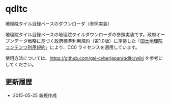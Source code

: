 # qdltc
地理院タイル目録ベースのダウンローダ（参照実装）

地理院タイル目録ベースの地理院タイルダウンローダの参照実装です。政府オープンデータ戦略に基づく政府標準利用規約（第1.0版）に準拠した「<a href='http://www.gsi.go.jp/kikakuchousei/kikakuchousei40182.html'>国土地理院コンテンツ利用規約</a>」により、CC0 ライセンスを適用しています。

使用方法については、https://github.com/gsi-cyberjapan/qdltc/wiki を参考にしてください。

## 更新履歴

- 2015-05-25 新規作成
